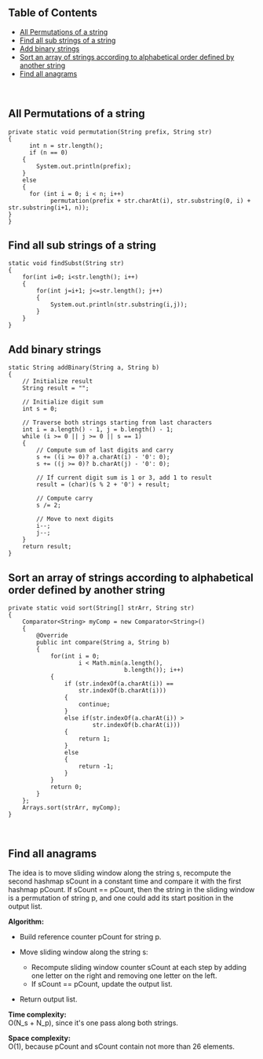 ## Table of Contents
- [All Permutations of a string](#all-permutations-of-a-string)
- [Find all sub strings of a string](#find-all-sub-strings-of-a-string)
- [Add binary strings](#add-binary-strings)
- [Sort an array of strings according to alphabetical order defined by another string](#sort-an-array-of-strings-according-to-alphabetical-order-defined-by-another-string)
- [Find all anagrams](#find-all-anagrams)

<br>

## All Permutations of a string
```
private static void permutation(String prefix, String str) 
{
      int n = str.length();
      if (n == 0) 
	{
		System.out.println(prefix);
	}
	else
	{
      for (int i = 0; i < n; i++)
            permutation(prefix + str.charAt(i), str.substring(0, i) + str.substring(i+1, n));
}
}
```

## Find all sub strings of a string 
```
static void findSubst(String str)
{
    for(int i=0; i<str.length(); i++)
    {
        for(int j=i+1; j<=str.length(); j++)
        {
            System.out.println(str.substring(i,j));
        } 
    }
}

```

## Add binary strings
```
static String addBinary(String a, String b) 
{ 
    // Initialize result 
    String result = "";  
          
    // Initialize digit sum 
    int s = 0;          
  
    // Traverse both strings starting from last characters 
    int i = a.length() - 1, j = b.length() - 1; 
    while (i >= 0 || j >= 0 || s == 1) 
    {
        // Compute sum of last digits and carry 
        s += ((i >= 0)? a.charAt(i) - '0': 0); 
        s += ((j >= 0)? b.charAt(j) - '0': 0); 
  
        // If current digit sum is 1 or 3, add 1 to result 
        result = (char)(s % 2 + '0') + result; 
  
        // Compute carry 
        s /= 2; 
  
        // Move to next digits 
        i--;
        j--; 
    } 
    return result; 
} 
```

## Sort an array of strings according to alphabetical order defined by another string

```
private static void sort(String[] strArr, String str)
{
    Comparator<String> myComp = new Comparator<String>()
    {
        @Override
        public int compare(String a, String b)
        {
            for(int i = 0;
                    i < Math.min(a.length(),
                                 b.length()); i++)
            {
                if (str.indexOf(a.charAt(i)) ==
                    str.indexOf(b.charAt(i)))
                {
                    continue;
                }
                else if(str.indexOf(a.charAt(i)) >
                        str.indexOf(b.charAt(i)))
                {
                    return 1;
                }
                else
                {
                    return -1;
                }
            }
            return 0;
        }
    };
    Arrays.sort(strArr, myComp);
}
```

<br>

## Find all anagrams
The idea is to move sliding window along the string s, recompute the second hashmap sCount in a constant time and compare it with the first hashmap pCount. If sCount == pCount, then the string in the sliding window is a permutation of string p, and one could add its start position in the output list.

**Algorithm:**
- Build reference counter pCount for string p.
- Move sliding window along the string s:
    - Recompute sliding window counter sCount at each step by adding one letter on the right and removing one letter on the left.
    - If sCount == pCount, update the output list.

- Return output list.

**Time complexity:** <br>
O(N_s + N_p), since it's one pass along both strings.

**Space complexity:** <br>
O(1), because pCount and sCount contain not more than 26 elements.